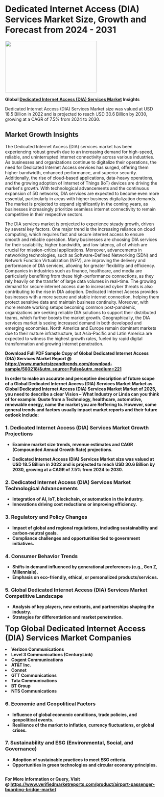 <H1>Dedicated Internet Access (DIA) Services Market Size, Growth and Forecast from 2024 - 2031</H1><img class="aligncenter size-medium wp-image-584254" src="https://thirdeyenews.in/wp-content/uploads/2024/09/Global-Market-Research-300x168.jpeg" alt="" width="300" height="168" /><p><strong>Global&nbsp;<a href="https://www.marketsizeandtrends.com/download-sample/560218/&amp;utm_source=Pulse&amp;utm_medium=221">Dedicated Internet Access (DIA) Services Market</a> Insights</strong></p><p>Dedicated Internet Access (DIA) Services Market size was valued at USD 18.5 Billion in 2022 and is projected to reach USD 30.6 Billion by 2030, growing at a CAGR of 7.5% from 2024 to 2030.</p><p><h2>Market Growth Insights</h2> <p>The Dedicated Internet Access (DIA) services market has been experiencing robust growth due to an increasing demand for high-speed, reliable, and uninterrupted internet connectivity across various industries. As businesses and organizations continue to digitalize their operations, the need for Dedicated Internet Access services has surged, offering them higher bandwidth, enhanced performance, and superior security. Additionally, the rise of cloud-based applications, data-heavy operations, and the growing adoption of Internet of Things (IoT) devices are driving the market's growth. With technological advancements and the continuous expansion of 5G networks, DIA services are expected to become even more essential, particularly in areas with higher business digitalization demands. The market is projected to expand significantly in the coming years, as businesses increasingly prioritize seamless internet connectivity to remain competitive in their respective sectors.</p> <p><strong></strong></p> <p>The DIA services market is projected to experience steady growth, driven by several key factors. One major trend is the increasing reliance on cloud computing, which requires fast and secure internet access to ensure smooth and reliable operation. Many businesses are choosing DIA services for their scalability, higher bandwidth, and low latency, all of which are crucial for mission-critical applications. Moreover, advancements in networking technologies, such as Software-Defined Networking (SDN) and Network Function Virtualization (NFV), are improving the delivery and performance of DIA services, allowing for greater flexibility and efficiency. Companies in industries such as finance, healthcare, and media are particularly benefiting from these high-performance connections, as they rely heavily on the transfer of large data volumes in real-time. The growing demand for secure internet access due to increased cyber threats is also contributing to the rise in DIA adoption. Dedicated Internet Access provides businesses with a more secure and stable internet connection, helping them protect sensitive data and maintain business continuity. Moreover, with more remote working setups becoming common post-pandemic, organizations are seeking reliable DIA solutions to support their distributed teams, which further boosts the market growth. Geographically, the DIA services market is seeing increased demand in both developed and emerging economies. North America and Europe remain dominant markets due to their mature infrastructure, but Asia-Pacific and Latin America are expected to witness the highest growth rates, fueled by rapid digital transformation and growing internet penetration. <p><strong></p><p><span class=""><strong>Download Full PDF Sample Copy of Global Dedicated Internet Access (DIA) Services Market Report</strong> @ <a href="https://www.marketsizeandtrends.com/download-sample/560218/&amp;utm_source=Pulse&amp;utm_medium=221" target="_blank">https://www.marketsizeandtrends.com/download-sample/560218/&amp;utm_source=Pulse&amp;utm_medium=221</a></span></p><p>In order to make an accurate and perceptive description of future scope of a Global&nbsp;Dedicated Internet Access (DIA) Services Market Market as Global&nbsp;Dedicated Internet Access (DIA) Services Market Market of 2025, you need to describe a clear Vision &ndash; What Industry or Linda can you think of for example: Quote from a Technology, healthcare, automotive, renewable energy, name the market you are Reffering to. However, some general trends and factors usually impact market reports and their future outlook include:</p><h3>1.&nbsp;<strong>Dedicated Internet Access (DIA) Services Market Growth Projections</strong></h3><ul><li>Examine market size trends, revenue estimates and CAGR (Compounded Annual Growth Rate) projections.</li><li><p>Dedicated Internet Access (DIA) Services Market size was valued at USD 18.5 Billion in 2022 and is projected to reach USD 30.6 Billion by 2030, growing at a CAGR of 7.5% from 2024 to 2030.</p></li></ul><h3>2.&nbsp;<strong>Dedicated Internet Access (DIA) Services Market Technological Advancements</strong></h3><ul><li>Integration of AI, IoT, blockchain, or automation in the industry.</li><li>Innovations driving cost reductions or improving efficiency.</li></ul><h3>3.&nbsp;<strong>Regulatory and Policy Changes</strong></h3><ul><li>Impact of global and regional regulations, including sustainability and carbon-neutral goals.</li><li>Compliance challenges and opportunities tied to government initiatives.</li></ul><h3>4.&nbsp;<strong>Consumer Behavior Trends</strong></h3><ul><li>Shifts in demand influenced by generational preferences (e.g., Gen Z, Millennials).</li><li>Emphasis on eco-friendly, ethical, or personalized products/services.</li></ul><h3>5.&nbsp;<strong>Global Dedicated Internet Access (DIA) Services Market Competitive Landscape</strong></h3><ul><li>Analysis of key players, new entrants, and partnerships shaping the industry.</li><li>Strategies for differentiation and market penetration.</li></ul><p data-pm-slice="1 1 []"><span style="color: inherit; font-family: inherit; font-size: 25px;">Top Global Dedicated Internet Access (DIA) Services Market Companies</span></p><div class="" data-test-id=""><p><li>Verizon Communications</li><li> Level 3 Communications (CenturyLink)</li><li> Cogent Communications</li><li> AT&T Inc.</li><li> Connet</li><li> GTT Communications</li><li> Tata Communications</li><li> BT Group</li><li> NTS Communications</li></p></div><h3>6.&nbsp;<strong>Economic and Geopolitical Factors</strong></h3><ul><li>Influence of global economic conditions, trade policies, and geopolitical events.</li><li>Resilience of the market to inflation, currency fluctuations, or global crises.</li></ul><h3>7.&nbsp;<strong>Sustainability and ESG (Environmental, Social, and Governance)</strong></h3><ul><li>Adoption of sustainable practices to meet ESG criteria.</li><li>Opportunities in green technologies and circular economy principles.</li></ul><h2><strong style="font-size: 14px;">For More Information or Query, Visit @&nbsp;</strong><a style="background-color: #ffffff; font-size: 14px;" href="https://www.marketsizeandtrends.com/report/dedicated-internet-access-dia-services-market/" target="_blank">https://www.verifiedmarketreports.com/product/airport-passenger-boarding-bridge-market</a></h2>
